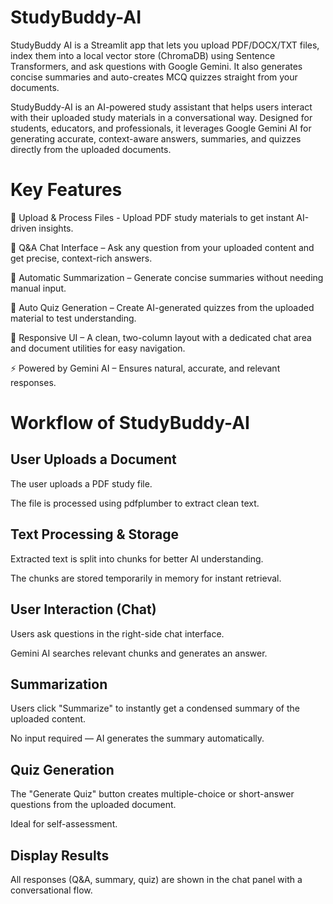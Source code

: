 # StudyBuddy-AI
StudyBuddy AI is a Streamlit app that lets you upload PDF/DOCX/TXT files, index them into a local vector store (ChromaDB) using Sentence Transformers, and ask questions with Google Gemini. It also generates concise summaries and auto-creates MCQ quizzes straight from your documents.

StudyBuddy-AI is an AI-powered study assistant that helps users interact with their uploaded study materials in a conversational way. Designed for students, educators, and professionals, it leverages Google Gemini AI for generating accurate, context-aware answers, summaries, and quizzes directly from the uploaded documents.

# Key Features
📂 Upload & Process Files - Upload PDF study materials to get instant AI-driven insights.

💬 Q&A Chat Interface – Ask any question from your uploaded content and get precise, context-rich answers.

📝 Automatic Summarization – Generate concise summaries without needing manual input.

🎯 Auto Quiz Generation – Create AI-generated quizzes from the uploaded material to test understanding.

📱 Responsive UI – A clean, two-column layout with a dedicated chat area and document utilities for easy navigation.

⚡ Powered by Gemini AI – Ensures natural, accurate, and relevant responses.

# Workflow of StudyBuddy-AI
## User Uploads a Document

The user uploads a PDF study file.

The file is processed using pdfplumber to extract clean text.

## Text Processing & Storage

Extracted text is split into chunks for better AI understanding.

The chunks are stored temporarily in memory for instant retrieval.

## User Interaction (Chat)

Users ask questions in the right-side chat interface.

Gemini AI searches relevant chunks and generates an answer.

## Summarization

Users click "Summarize" to instantly get a condensed summary of the uploaded content.

No input required — AI generates the summary automatically.

## Quiz Generation

The "Generate Quiz" button creates multiple-choice or short-answer questions from the uploaded document.

Ideal for self-assessment.

## Display Results

All responses (Q&A, summary, quiz) are shown in the chat panel with a conversational flow.
